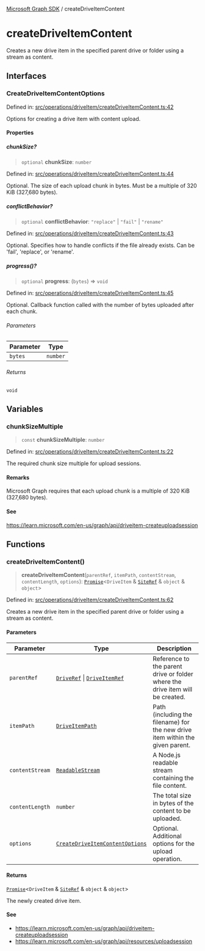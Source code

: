 [Microsoft Graph SDK](README.md) / createDriveItemContent

# createDriveItemContent

Creates a new drive item in the specified parent drive or folder using a stream as content.

## Interfaces

### CreateDriveItemContentOptions

Defined in: [src/operations/driveItem/createDriveItemContent.ts:42](https://github.com/Future-Secure-AI/microsoft-graph/blob/main/src/operations/driveItem/createDriveItemContent.ts#L42)

Options for creating a drive item with content upload.

#### Properties

##### chunkSize?

> `optional` **chunkSize**: `number`

Defined in: [src/operations/driveItem/createDriveItemContent.ts:44](https://github.com/Future-Secure-AI/microsoft-graph/blob/main/src/operations/driveItem/createDriveItemContent.ts#L44)

Optional. The size of each upload chunk in bytes. Must be a multiple of 320 KiB (327,680 bytes).

##### conflictBehavior?

> `optional` **conflictBehavior**: `"replace"` \| `"fail"` \| `"rename"`

Defined in: [src/operations/driveItem/createDriveItemContent.ts:43](https://github.com/Future-Secure-AI/microsoft-graph/blob/main/src/operations/driveItem/createDriveItemContent.ts#L43)

Optional. Specifies how to handle conflicts if the file already exists. Can be 'fail', 'replace', or 'rename'.

##### progress()?

> `optional` **progress**: (`bytes`) => `void`

Defined in: [src/operations/driveItem/createDriveItemContent.ts:45](https://github.com/Future-Secure-AI/microsoft-graph/blob/main/src/operations/driveItem/createDriveItemContent.ts#L45)

Optional. Callback function called with the number of bytes uploaded after each chunk.

###### Parameters

| Parameter | Type |
| ------ | ------ |
| `bytes` | `number` |

###### Returns

`void`

## Variables

### chunkSizeMultiple

> `const` **chunkSizeMultiple**: `number`

Defined in: [src/operations/driveItem/createDriveItemContent.ts:22](https://github.com/Future-Secure-AI/microsoft-graph/blob/main/src/operations/driveItem/createDriveItemContent.ts#L22)

The required chunk size multiple for upload sessions.

#### Remarks

Microsoft Graph requires that each upload chunk is a multiple of 320 KiB (327,680 bytes).

#### See

https://learn.microsoft.com/en-us/graph/api/driveitem-createuploadsession

## Functions

### createDriveItemContent()

> **createDriveItemContent**(`parentRef`, `itemPath`, `contentStream`, `contentLength`, `options`): [`Promise`](https://developer.mozilla.org/docs/Web/JavaScript/Reference/Global_Objects/Promise)\<`DriveItem` & [`SiteRef`](Site-1.md#siteref) & `object` & `object`\>

Defined in: [src/operations/driveItem/createDriveItemContent.ts:62](https://github.com/Future-Secure-AI/microsoft-graph/blob/main/src/operations/driveItem/createDriveItemContent.ts#L62)

Creates a new drive item in the specified parent drive or folder using a stream as content.

#### Parameters

| Parameter | Type | Description |
| ------ | ------ | ------ |
| `parentRef` | [`DriveRef`](Drive-1.md#driveref) \| [`DriveItemRef`](DriveItem-1.md#driveitemref) | Reference to the parent drive or folder where the drive item will be created. |
| `itemPath` | [`DriveItemPath`](DriveItem-1.md#driveitempath) | Path (including the filename) for the new drive item within the given parent. |
| `contentStream` | [`ReadableStream`](https://github.com/DefinitelyTyped/DefinitelyTyped/blob/master/types/node/globals.d.ts#L202) | A Node.js readable stream containing the file content. |
| `contentLength` | `number` | The total size in bytes of the content to be uploaded. |
| `options` | [`CreateDriveItemContentOptions`](#createdriveitemcontentoptions) | Optional. Additional options for the upload operation. |

#### Returns

[`Promise`](https://developer.mozilla.org/docs/Web/JavaScript/Reference/Global_Objects/Promise)\<`DriveItem` & [`SiteRef`](Site-1.md#siteref) & `object` & `object`\>

The newly created drive item.

#### See

 - https://learn.microsoft.com/en-us/graph/api/driveitem-createuploadsession
 - https://learn.microsoft.com/en-us/graph/api/resources/uploadsession
